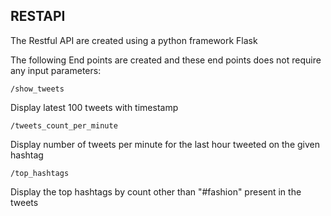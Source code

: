 ## RESTAPI
The Restful API are created using a python framework Flask

The following End points are created and these end points does not require any input parameters:
```
/show_tweets
```
Display latest 100 tweets with timestamp

```
/tweets_count_per_minute
```
Display number of tweets per minute for the last hour tweeted on the given hashtag 

```
/top_hashtags
```
Display the top hashtags by count other than "#fashion" present in the tweets
